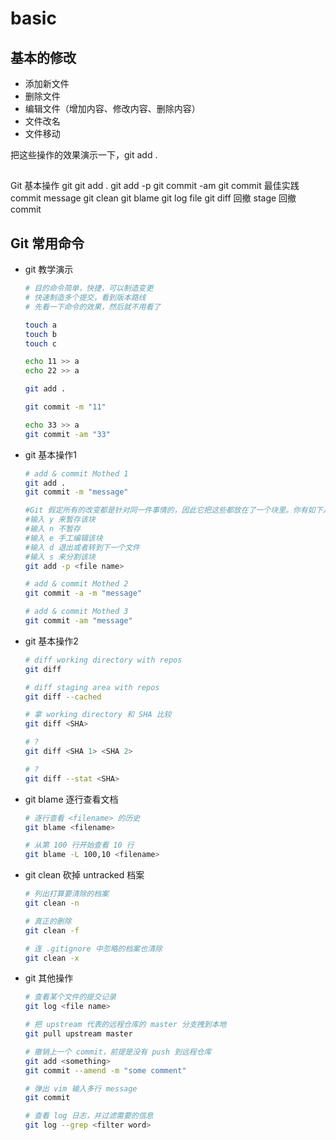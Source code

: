 # basic

## 基本的修改

- 添加新文件
- 删除文件
- 编辑文件（增加内容、修改内容、删除内容）
- 文件改名
- 文件移动

把这些操作的效果演示一下，git add .

## 

Git 基本操作 
    git
    git add .
    git add -p
    git commit -am
    git commit
        最佳实践
            commit message
    git clean
    git blame
    git log file
    git diff
    回撤 stage
    回撤 commit



## Git 常用命令

- git 教学演示  

    ```bash
    # 目的命令简单，快捷，可以制造变更
    # 快速制造多个提交，看到版本路线
    # 先看一下命令的效果，然后就不用看了

    touch a
    touch b
    touch c
    
    echo 11 >> a
    echo 22 >> a
    
    git add .

    git commit -m "11"
    
    echo 33 >> a
    git commit -am "33"
    ```


- git 基本操作1  

    ```bash
    # add & commit Mothed 1
    git add .
    git commit -m "message"

    #Git 假定所有的改变都是针对同一件事情的，因此它把这些都放在了一个块里。你有如下几个选项：
    #输入 y 来暂存该块
    #输入 n 不暂存
    #输入 e 手工编辑该块
    #输入 d 退出或者转到下一个文件
    #输入 s 来分割该块
    git add -p <file name>

    # add & commit Mothed 2
    git commit -a -m "message"

    # add & commit Mothed 3
    git commit -am "message"
    ```

- git 基本操作2  

    ```bash
    # diff working directory with repos 
    git diff

    # diff staging area with repos
    git diff --cached
    
    # 拿 working directory 和 SHA 比较
    git diff <SHA>

    # ?
    git diff <SHA 1> <SHA 2>
    
    # ?
    git diff --stat <SHA>
    ```



- git blame 逐行查看文档

    ```bash
    # 逐行查看 <filename> 的历史
    git blame <filename>

    # 从第 100 行开始查看 10 行
    git blame -L 100,10 <filename>
    ```

- git clean 砍掉 untracked 档案

    ```bash
    # 列出打算要清除的档案
    git clean -n

    # 真正的删除
    git clean -f

    # 连 .gitignore 中忽略的档案也清除
    git clean -x
    ```


- git 其他操作  

    ```bash
    # 查看某个文件的提交记录
    git log <file name>

    # 把 upstream 代表的远程仓库的 master 分支拽到本地
    git pull upstream master

    # 撤销上一个 commit，前提是没有 push 到远程仓库
    git add <something>
    git commit --amend -m "some comment"

    # 弹出 vim 输入多行 message
    git commit

    # 查看 log 日志，并过滤需要的信息
    git log --grep <filter word>
    ```